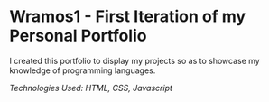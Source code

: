 # Wramos1 - First Iteration of my Personal Portfolio

I created this portfolio to display my projects so as to showcase my knowledge of programming languages.

_Technologies Used: HTML, CSS, Javascript_
